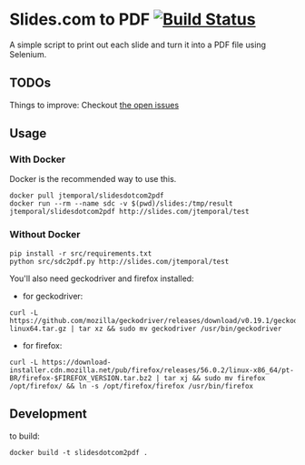 # Slides.com to PDF [![Build Status](https://travis-ci.com/jtemporal/slidesdotcom2pdf.svg?branch=master)](https://travis-ci.com/jtemporal/slidesdotcom2pdf)

A simple script to print out each slide and turn it into a PDF file using Selenium.

## TODOs

Things to improve: Checkout [the open issues](https://github.com/jtemporal/slidesdotcom2pdf/issues)



## Usage

### With Docker

Docker is the recommended way to use this.

```
docker pull jtemporal/slidesdotcom2pdf
docker run --rm --name sdc -v $(pwd)/slides:/tmp/result jtemporal/slidesdotcom2pdf http://slides.com/jtemporal/test
```

### Without Docker

```
pip install -r src/requirements.txt
python src/sdc2pdf.py http://slides.com/jtemporal/test
```

You'll also need geckodriver and firefox installed:

- for geckodriver:

```
curl -L https://github.com/mozilla/geckodriver/releases/download/v0.19.1/geckodriver-$GECKODRIVER_VERSION-linux64.tar.gz | tar xz && sudo mv geckodriver /usr/bin/geckodriver
```

- for firefox:

```
curl -L https://download-installer.cdn.mozilla.net/pub/firefox/releases/56.0.2/linux-x86_64/pt-BR/firefox-$FIREFOX_VERSION.tar.bz2 | tar xj && sudo mv firefox /opt/firefox/ && ln -s /opt/firefox/firefox /usr/bin/firefox
```

## Development

to build:

```
docker build -t slidesdotcom2pdf .
```
